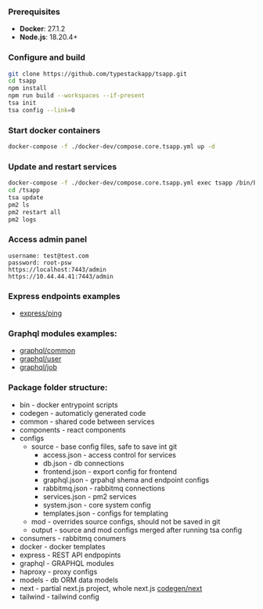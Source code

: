 ### Prerequisites

- **Docker**: 27.1.2
- **Node.js**: 18.20.4+


### Configure and build
```bash
git clone https://github.com/typestackapp/tsapp.git
cd tsapp
npm install
npm run build --workspaces --if-present
tsa init
tsa config --link=0
```

###  Start docker containers
```bash
docker-compose -f ./docker-dev/compose.core.tsapp.yml up -d
```

### Update and restart services
```bash
docker-compose -f ./docker-dev/compose.core.tsapp.yml exec tsapp /bin/bash
cd /tsapp
tsa update
pm2 ls
pm2 restart all
pm2 logs
```

### Access admin panel
```
username: test@test.com
password: root-psw
https://localhost:7443/admin
https://10.44.44.41:7443/admin
```

### Express endpoints examples
- [express/ping](packages/dev/express/test_[any_param].ts)

### Graphql modules examples:
- [graphql/common](packages/core/graphql/common)
- [graphql/user](packages/core/graphql/user)
- [graphql/job](packages/core/graphql/job)
    
### Package folder structure:
- bin - docker entrypoint scripts
- codegen - automaticly generated code
- common - shared code between services
- components - react components
- configs
    - source - base config files, safe to save int git
        - access.json - access control for services
        - db.json - db connections
        - frontend.json - export config for frontend
        - graphql.json - grpahql shema and endpoint configs
        - rabbitmq.json - rabbitmq connections
        - services.json - pm2 services
        - system.json - core system config
        - templates.json - configs for templating
    - mod - overrides source configs, should not be saved in git
    - output - source and mod configs merged after running tsa config
- consumers - rabbitmq conumers
- docker - docker templates
- express - REST API endpopints
- graphql - GRAPHQL modules
- haproxy - proxy configs
- models - db ORM data models
- next - partial next.js project, whole next.js [codegen/next](packages/core/codegen/next)
- tailwind - tailwind config